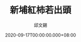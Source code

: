 ---
issue: 395
title: 新埔紅柿若出頭
author: 邱文錫
date: 2020-09-17T00:00:00.000+08:00
topic: 懷想
difficulty: 1
wikidata: Q131449195
wikidata_link: https://www.wikidata.org/wiki/Q131449195
author_wikidata_link: https://www.wikidata.org/wiki/Q98096294
author_wikidata: Q98096294
---